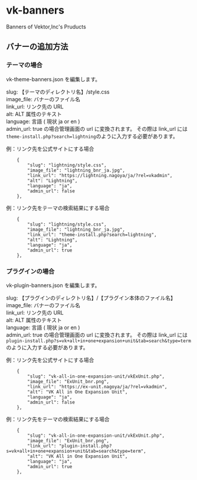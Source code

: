 # vk-banners
Banners of Vektor,Inc's Pruducts 

## バナーの追加方法

### テーマの場合
vk-theme-banners.json を編集します。

slug: 【テーマのディレクトリ名】/style.css  
image_file: バナーのファイル名  
link_url: リンク先の URL  
alt: ALT 属性のテキスト  
language: 言語 ( 現状 ja or en )  
admin_url: true の場合管理画面の url に変換されます。
その際は link_url には ```theme-install.php?search=lightning```のように入力する必要があります。

例：リンク先を公式サイトにする場合

```
	{
		"slug": "lightning/style.css",
		"image_file": "lightning_bnr_ja.jpg",
		"link_url": "https://lightning.nagoya/ja/?rel=vkadmin",
		"alt": "Lightning",
		"language": "ja",
		"admin_url": false
	},
```

例：リンク先をテーマの検索結果にする場合

```
	{
		"slug": "lightning/style.css",
		"image_file": "lightning_bnr_ja.jpg",
		"link_url": "theme-install.php?search=lightning",
		"alt": "Lightning",
		"language": "ja",
		"admin_url": true
	},
```

### プラグインの場合
vk-plugin-banners.json を編集します。

slug: 【プラグインのディレクトリ名】/【プラグイン本体のファイル名】  
image_file: バナーのファイル名  
link_url: リンク先の URL  
alt: ALT 属性のテキスト  
language: 言語 ( 現状 ja or en )  
admin_url: true の場合管理画面の url に変換されます。
その際は link_url には ```plugin-install.php?s=vk+all+in+one+expansion+unit&tab=search&type=term```のように入力する必要があります。

例：リンク先を公式サイトにする場合

```
	{
		"slug": "vk-all-in-one-expansion-unit/vkExUnit.php",
		"image_file": "ExUnit_bnr.png",
		"link_url": "https://ex-unit.nagoya/ja/?rel=vkadmin",
		"alt": "VK All in One Expansion Unit",
		"language": "ja",
		"admin_url": false
	},
```

例：リンク先をテーマの検索結果にする場合

```
	{
		"slug": "vk-all-in-one-expansion-unit/vkExUnit.php",
		"image_file": "ExUnit_bnr.png",
		"link_url": "plugin-install.php?s=vk+all+in+one+expansion+unit&tab=search&type=term",
		"alt": "VK All in One Expansion Unit",
		"language": "ja",
		"admin_url": true
	},
```

